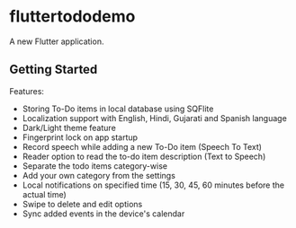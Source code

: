 # fluttertododemo

A new Flutter application.

## Getting Started

Features: 
- Storing To-Do items in local database using SQFlite
- Localization support with English, Hindi, Gujarati and Spanish language
- Dark/Light theme feature
- Fingerprint lock on app startup
- Record speech while adding a new To-Do item (Speech To Text)
- Reader option to read the to-do item description (Text to Speech)
- Separate the todo items category-wise
- Add your own category from the settings
- Local notifications on specified time (15, 30, 45, 60 minutes before the actual time)
- Swipe to delete and edit options
- Sync added events in the device's calendar
